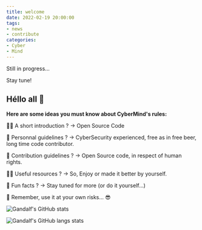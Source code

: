 ```yaml
---
title: welcome
date: 2022-02-19 20:00:00
tags: 
- news
- contribute
categories: 
- Cyber
- Mind
---
```


Still in progress...

Stay tune!

## Héllo all 👋

**Here are some ideas you must know about CyberMind's rules:**

🙋‍♀️ A short introduction ?
-> Open Source Code
<!-- more -->

🌈 Personnal guidelines ?
-> CyberSecurity experienced, free as in free beer, long time code contributor.

🌈 Contribution guidelines ?
-> Open Source code, in respect of human rights.

👩‍💻 Useful resources ?
-> So, Enjoy or made it better by yourself.

🍿 Fun facts ?
-> Stay tuned for more (or do it yourself…)

🧙 Remember, use it at your own risks… 😎

![Gandalf's GitHub stats](https://github-readme-stats.vercel.app/api?username=erdoukki&count_private=true&show_icons=true&theme=gotham)

![Gandalf's GitHub langs stats](https://github-readme-stats.vercel.app/api/top-langs?username=erdoukki&count_private=true&show_icons=true&theme=gotham)